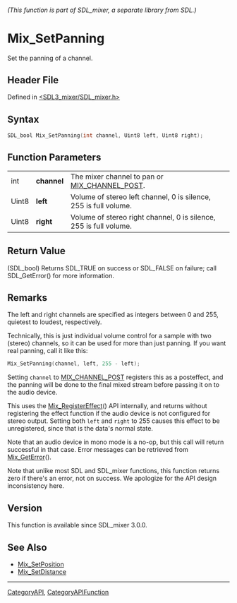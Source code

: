 ###### (This function is part of SDL_mixer, a separate library from SDL.)
# Mix_SetPanning

Set the panning of a channel.

## Header File

Defined in [<SDL3_mixer/SDL_mixer.h>](https://github.com/libsdl-org/SDL_mixer/blob/main/include/SDL3_mixer/SDL_mixer.h)

## Syntax

```c
SDL_bool Mix_SetPanning(int channel, Uint8 left, Uint8 right);
```

## Function Parameters

|       |             |                                                                   |
| ----- | ----------- | ----------------------------------------------------------------- |
| int   | **channel** | The mixer channel to pan or [MIX_CHANNEL_POST](MIX_CHANNEL_POST). |
| Uint8 | **left**    | Volume of stereo left channel, 0 is silence, 255 is full volume.  |
| Uint8 | **right**   | Volume of stereo right channel, 0 is silence, 255 is full volume. |

## Return Value

(SDL_bool) Returns SDL_TRUE on success or SDL_FALSE on failure; call
SDL_GetError() for more information.

## Remarks

The left and right channels are specified as integers between 0 and 255,
quietest to loudest, respectively.

Technically, this is just individual volume control for a sample with two
(stereo) channels, so it can be used for more than just panning. If you
want real panning, call it like this:

```c
Mix_SetPanning(channel, left, 255 - left);
```

Setting `channel` to [MIX_CHANNEL_POST](MIX_CHANNEL_POST) registers this as
a posteffect, and the panning will be done to the final mixed stream before
passing it on to the audio device.

This uses the [Mix_RegisterEffect](Mix_RegisterEffect)() API internally,
and returns without registering the effect function if the audio device is
not configured for stereo output. Setting both `left` and `right` to 255
causes this effect to be unregistered, since that is the data's normal
state.

Note that an audio device in mono mode is a no-op, but this call will
return successful in that case. Error messages can be retrieved from
[Mix_GetError](Mix_GetError)().

Note that unlike most SDL and SDL_mixer functions, this function returns
zero if there's an error, not on success. We apologize for the API design
inconsistency here.

## Version

This function is available since SDL_mixer 3.0.0.

## See Also

- [Mix_SetPosition](Mix_SetPosition)
- [Mix_SetDistance](Mix_SetDistance)

----
[CategoryAPI](CategoryAPI), [CategoryAPIFunction](CategoryAPIFunction)

